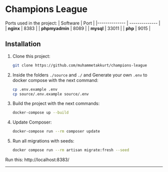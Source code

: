 # Champions League

Ports used in the project:
| Software | Port |
|-------------- | -------------- |
| **nginx** | 8383 |
| **phpmyadmin** | 8089 |
| **mysql** | 33011 |
| **php** | 9015 |

## Installation

1. Clone this project:

   ```sh
   git clone https://github.com/muhammetakkurt/champions-league
   ```

2. Inside the folders `./source` and `./` and Generate your own `.env` to docker compose with the next command:

   ```sh
   cp .env.example .env
   cp source/.env.example source/.env
   ```

3. Build the project with the next commands:

   ```sh
   docker-compose up --build
   ```

4. Update Composer:
   ```sh
   docker-compose run --rm composer update
   ```

5. Run all migrations with seeds:
   ```sh
   docker compose run --rm artisan migrate:fresh --seed
   ```


Run this: http://localhost:8383/

---